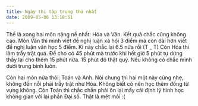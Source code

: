 ```yaml
---
title: Ngày thi tập trung thứ nhất
date: 2009-05-06 13:18:51
---
```

Thế là xong hai môn nặng nề nhất: Hóa và Văn. Kết quả chắc cũng không cao. Môn Văn thì mình viết đề nghị luận xã hội 3 điểm mà còn dài hơn viết đề nghị luận văn học 5 điểm. Kì này chắc lại 6.5 nữa rồi (T _ T) Còn Hóa thì làm trầy trật quá. Đề cho có 45 phút mà trước khi hết giờ 5 phút tự dưng thầy lại cho thêm 15 phút nữa. 15 phút đó thật quý. Nếu không có chắc mình dưới trung bình luôn.

Còn hai môn nữa thôi: Toán và Anh. Nói chung thì hai một này cũng nhẹ, không đến nỗi phải trầy trật như Hóa. Không biết có nên học thêm đống từ vựng không. Còn Toán thì chắc chắn phải ôn lại mấy cái định lý hình học không gian với lại phần Đại số. Thật là mệt mỏi :(
